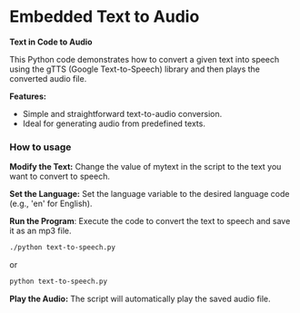 
# Embedded Text to Audio

**Text in Code to Audio**

This Python code demonstrates how to convert a given text into speech using the gTTS (Google Text-to-Speech) library and then plays the converted audio file.

**Features:**
- Simple and straightforward text-to-audio conversion.
- Ideal for generating audio from predefined texts.

### How to usage

**Modify the Text:** Change the value of mytext in the script to the text you want to convert to speech.

**Set the Language:** Set the language variable to the desired language code (e.g., 'en' for English).    

 **Run the Program**: Execute the code to convert the text to speech and save it as an mp3 file.
```bash
./python text-to-speech.py
```
or

```bash
python text-to-speech.py
```

**Play the Audio:** The script will automatically play the saved audio file.



